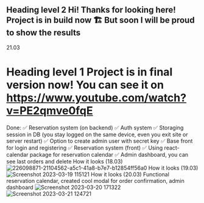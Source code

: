 ## Heading level 2 Hi! Thanks for looking here! Project is in build now 🏗️ But soon I will be proud to show the results
21.03
# Heading level 1 Project is in final version now! You can see it on https://www.youtube.com/watch?v=PE2qmve0fqE
 Done: 
    ✅ Reservation system (on backend) 
    ✅ Auth system 
    ✅ Storaging session in DB (you stay logged on the same device, even you exit site or server restart)
    ✅ Option to create admin user with secret key 
    ✅ Base front for login and registering 
    ✅ Reservation system (front)
    ✅ Using react-calendar package for reservation calendar
    ✅ Admin dashboard, you can see last orders and delete
    How it looks (18.03)
    ![226098871-21104562-a5c1-41a8-b7e7-b12854ff56a0](https://user-images.githubusercontent.com/34983870/226171238-4e4e0dbf-eeec-4608-b4c0-b8c9525a475f.png)
    How it looks (19.03)
    ![Screenshot 2023-03-19 115121](https://user-images.githubusercontent.com/34983870/226171247-353bc0c9-83b6-42a9-a9c6-a0fd33b785ce.png)
    How it looks (20.03)
    Functional reservation calendar, created cool modal for order confirmation, admin dashboard
    ![Screenshot 2023-03-20 171322](https://user-images.githubusercontent.com/34983870/226402103-2b1b7785-e526-4821-afca-d89d8c66c65a.png)
    ![Screenshot 2023-03-21 124721](https://user-images.githubusercontent.com/34983870/226600674-a3ddfa56-4773-4288-b5a9-3113b6311b74.png)

    
